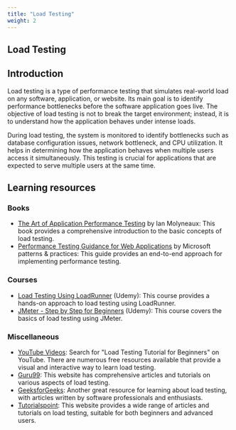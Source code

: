 ```yaml
---
title: "Load Testing"
weight: 2
---
```


## Load Testing

## Introduction

Load testing is a type of performance testing that simulates real-world load on any software, application, or website. Its main goal is to identify performance bottlenecks before the software application goes live. The objective of load testing is not to break the target environment; instead, it is to understand how the application behaves under intense loads.

During load testing, the system is monitored to identify bottlenecks such as database configuration issues, network bottleneck, and CPU utilization. It helps in determining how the application behaves when multiple users access it simultaneously. This testing is crucial for applications that are expected to serve multiple users at the same time.

## Learning resources

### Books

- [The Art of Application Performance Testing](https://www.amazon.com/Art-Application-Performance-Testing-Strategy/dp/1491900547) by Ian Molyneaux: This book provides a comprehensive introduction to the basic concepts of load testing.
- [Performance Testing Guidance for Web Applications](https://www.amazon.com/Performance-Testing-Guidance-Web-Applications/dp/0735625700) by Microsoft patterns & practices: This guide provides an end-to-end approach for implementing performance testing.

### Courses

- [Load Testing Using LoadRunner](https://www.udemy.com/course/performance-testing-using-microfocus-loadrunner-basics-advanced/?couponCode=LETSLEARNNOWPP) (Udemy): This course provides a hands-on approach to load testing using LoadRunner.
- [JMeter - Step by Step for Beginners](https://www.udemy.com/course/jmeter-step-by-step-for-beginners/) (Udemy): This course covers the basics of load testing using JMeter.

### Miscellaneous

- [YouTube Videos](https://www.youtube.com/): Search for "Load Testing Tutorial for Beginners" on YouTube. There are numerous free resources available that provide a visual and interactive way to learn load testing.
- [Guru99](https://www.guru99.com/load-testing-tutorial.html): This website has comprehensive articles and tutorials on various aspects of load testing.
- [GeeksforGeeks](https://geeksforgeeks.org/software-testing-load-testing/): Another great resource for learning about load testing, with articles written by software professionals and enthusiasts.
- [Tutorialspoint](https://tutorialspoint.com/software_testing_dictionary/load_testing.htm): This website provides a wide range of articles and tutorials on load testing, suitable for both beginners and advanced users.

